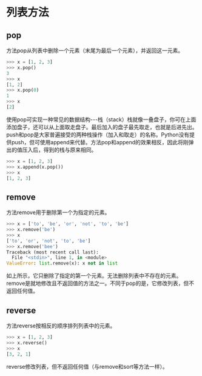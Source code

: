# 列表方法
## pop
方法pop从列表中删除一个元素（末尾为最后一个元素），并返回这一元素。
```python
>>> x = [1, 2, 3]
>>> x.pop()
3
>>> x
[1, 2]
>>> x.pop(0)
1
>>> x
[2]
```
使用pop可实现一种常见的数据结构---栈（stack）栈就像一叠盘子，你可在上面添加盘子，还可以从上面取走盘子。最后加入的盘子最先取走，也就是后进先出。
push和pop是大家普遍接受的两种栈操作（加入和取走）的名称。Python没有提供push，但可使用append来代替。方法pop和append的效果相反，因此将刚弹出的值压入后，得到的栈与原来相同。
```python
>>> x = [1, 2, 3]
>>> x.append(x.pop())
>>> x
[1, 2, 3]
```
## remove
方法remove用于删除第一个为指定的元素。
```python
>>> x = ['to', 'be', 'or', 'not', 'to', 'be']
>>> x.remove('be')
>>> x
['to', 'or', 'not', 'to', 'be']
>>> x.remove('bee')
Traceback (most recent call last):
  File "<stdin>", line 1, in <module>
ValueError: list.remove(x): x not in list
```
如上所示，它只删除了指定的第一个元素。无法删除列表中不存在的元素。remove是就地修改且不返回值的方法之一。不同于pop的是，它修改列表，但不返回任何值。
## reverse
方法reverse按相反的顺序排列列表中的元素。
```python
>>> x = [1, 2, 3]
>>> x.reverse()
>>> x
[3, 2, 1]
```
reverse修改列表，但不返回任何值（与remove和sort等方法一样）。